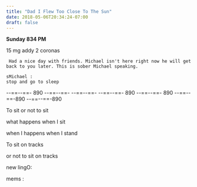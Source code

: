 ```yaml
---
title: "Dad I Flew Too Close To The Sun"
date: 2018-05-06T20:34:24-07:00
draft: false
---
```


**Sunday 834 PM**

15 mg addy
2 coronas

     Had a nice day with friends. Michael isn't here right now he will get back to you later. This is sober Michael speaking.
```
sMichael :
stop and go to sleep  

```
--==--==- 890 --==--==- --==--==- --==--==- 890 --==--==- 890 --==--==-890 --==--==-890


To sit or not to sit

what happens when I sit

when I happens when I stand

To sit on tracks

or not to sit on tracks




new lingO:


mems :
